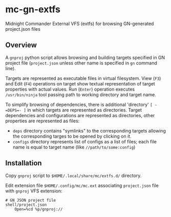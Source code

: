 # mc-gn-extfs
Midnight Commander External VFS (extfs) for browsing GN-generated project.json files

## Overview

A `gnproj` python script allows browsing and building targets specified in GN project
file (`project.json` unless other name is specified in `gn` command line).

Targets are represented as executable files in virtual filesystem. View (`F3`) and Edit (`F4`)
operations on target show textual representation of target properties with actual values.
Run (`Enter`) operation executes `/usr/bin/ninja` tool passing path to working directory and
target name.

To simplify browsing of dependencies, there is additional 'directory' `[ -=DEPS=- ]` in which
targets are represented as directories. Target dependencies and configurations are represented
as directories, other properties are represented as files:
- `deps` directory contains "symlinks" to the corresponding targets allowing the corresponding
  targes to be opened by clicking on it.
- `configs` directory represents list of configs as a list of files; each file name is equal to
  target name (like `//path/to/some:config`)


## Installation

Copy `gnproj` script to `$HOME/.local/share/mc/extfs.d/` directory.

Edit extension file `$HOME/.config/mc/mc.ext` associating `project.json` file with `gnproj`
VFS extension:

```
# GN JSON project file
shell/project.json
    Open=%cd %p/gnproj://
```
